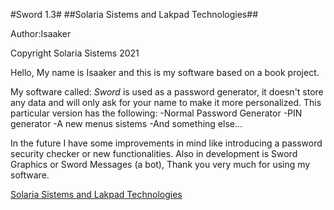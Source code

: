 #Sword 1.3#
##Solaria Sistems and Lakpad Technologies##

Author:Isaaker

Copyright Solaria Sistems 2021

Hello, My name is Isaaker and this is my software based on a book project.

My software called: *Sword* is used as a password generator, it doesn't store any data and will only ask for your name to make it more personalized.
This particular version has the following:
-Normal Password Generator
-PIN generator
-A new menus sistems
-And something else...

In the future I have some improvements in mind like introducing a password security checker or new functionalities.
Also in development is Sword Graphics or Sword Messages (a bot), Thank you very much for using my software.

<u>Solaria Sistems and Lakpad Technologies</u>